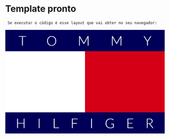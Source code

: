 # Template pronto

```bash
 Se executar o código é esse layout que vai obter no seu navegador:
```
<p align="center">
<img src="./src/img/task_9.png"  width="700"/>
</p>